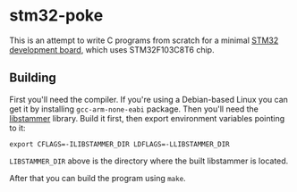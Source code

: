 stm32-poke
==========

This is an attempt to write C programs from scratch for a minimal
[STM32 development board][board], which uses STM32F103C8T6 chip.

Building
--------
First you'll need the compiler. If you're using a Debian-based Linux you can
get it by installing `gcc-arm-none-eabi` package. Then you'll need the
[libstammer][libstammer] library. Build it first, then export environment
variables pointing to it:

    export CFLAGS=-ILIBSTAMMER_DIR LDFLAGS=-LLIBSTAMMER_DIR

`LIBSTAMMER_DIR` above is the directory where the built libstammer is located.

After that you can build the program using `make`.

[board]: http://item.taobao.com/item.htm?spm=a1z10.1-c.w4004-9679183684.4.26lLDG&id=22097803050
[libstammer]: https://github.com/spbnick/libstammer
